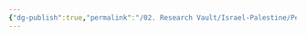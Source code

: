 ```yaml
---
{"dg-publish":true,"permalink":"/02. Research Vault/Israel-Palestine/People/George Habash/","created":"2025-08-22T20:59:12.417-04:00","updated":"2025-08-22T21:00:02.048-04:00"}
---
```


